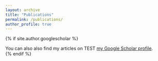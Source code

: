 ```yaml
---
layout: archive
title: "Publications"
permalink: /publications/
author_profile: true
---
```


{% if site.author.googlescholar %}
  <div class="wordwrap">You can also also find my articles on TEST <a href="{{site.author.googlescholar}}">my Google Scholar profile</a>.</div>
{% endif %}


